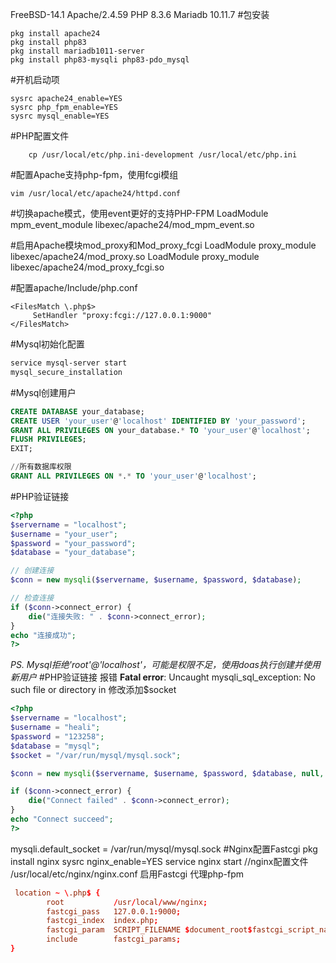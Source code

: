  FreeBSD-14.1
Apache/2.4.59
PHP 8.3.6
Mariadb 10.11.7
#包安装
```
pkg install apache24
pkg install php83
pkg install mariadb1011-server
pkg install php83-mysqli php83-pdo_mysql
```

#开机启动项
```
sysrc apache24_enable=YES
sysrc php_fpm_enable=YES
sysrc mysql_enable=YES
```

#PHP配置文件
```
	cp /usr/local/etc/php.ini-development /usr/local/etc/php.ini
```
	
#配置Apache支持php-fpm，使用fcgi模组
```
vim /usr/local/etc/apache24/httpd.conf
```
#切换apache模式，使用event更好的支持PHP-FPM
LoadModule mpm_event_module libexec/apache24/mod_mpm_event.so

#启用Apache模块mod_proxy和Mod_proxy_fcgi
LoadModule proxy_module libexec/apache24/mod_proxy.so
LoadModule proxy_module libexec/apache24/mod_proxy_fcgi.so

#配置apache/Include/php.conf
```
<FilesMatch \.php$>
     SetHandler "proxy:fcgi://127.0.0.1:9000"
</FilesMatch>
```

#Mysql初始化配置
```sh
service mysql-server start
mysql_secure_installation
```
#Mysql创建用户
```sql
CREATE DATABASE your_database;
CREATE USER 'your_user'@'localhost' IDENTIFIED BY 'your_password';
GRANT ALL PRIVILEGES ON your_database.* TO 'your_user'@'localhost';
FLUSH PRIVILEGES;
EXIT;

//所有数据库权限
GRANT ALL PRIVILEGES ON *.* TO 'your_user'@'localhost';
```
#PHP验证链接
```php
<?php
$servername = "localhost";
$username = "your_user";
$password = "your_password";
$database = "your_database";

// 创建连接
$conn = new mysqli($servername, $username, $password, $database);

// 检查连接
if ($conn->connect_error) {
    die("连接失败: " . $conn->connect_error);
}
echo "连接成功";
?>
```
*PS.  Mysql拒绝'root'@'localhost'，可能是权限不足，使用doas执行创建并使用新用户*
#PHP验证链接 报错 **Fatal error**: Uncaught mysqli_sql_exception: No such file or directory in
修改添加$socket
```php
<?php
$servername = "localhost";
$username = "heali";
$password = "123258";
$database = "mysql";
$socket = "/var/run/mysql/mysql.sock";

$conn = new mysqli($servername, $username, $password, $database, null, $socket);

if ($conn->connect_error) {
    die("Connect failed" . $conn->connect_error);
}
echo "Connect succeed";
?>
```
mysqli.default_socket = /var/run/mysql/mysql.sock
#Nginx配置Fastcgi
pkg install nginx
sysrc nginx_enable=YES
service nginx start
//nginx配置文件  /usr/local/etc/nginx/nginx.conf
启用Fastcgi  代理php-fpm
```conf
 location ~ \.php$ {
        root           /usr/local/www/nginx; 
        fastcgi_pass   127.0.0.1:9000;
        fastcgi_index  index.php;
        fastcgi_param  SCRIPT_FILENAME $document_root$fastcgi_script_name;
        include        fastcgi_params;
}
```
